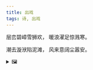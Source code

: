 ```yaml
---
title: 出戏
tags: 诗, 出戏
---
```


层峦碧嶂雪狮欢，
暖浪濯足惊溅寒。

潮去漩洑陷泥滩，
风来意阔尘嚣安。

<details><summary>🖼️</summary>

![](writings/images/2021-02-16-18-47-chu-xi-01.JPG)
![](writings/images/2021-02-16-18-47-chu-xi-02.JPG)
</details>